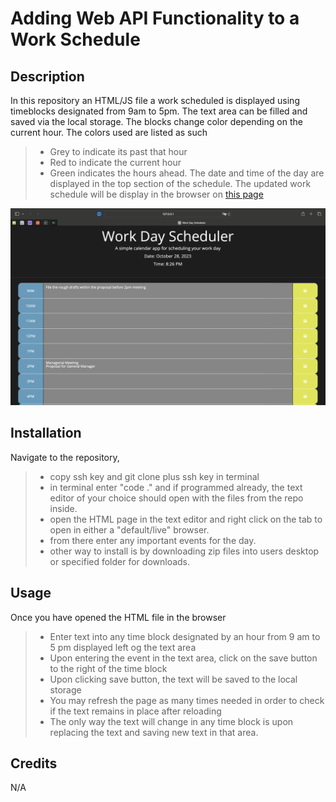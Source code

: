 # Adding Web API Functionality to a Work Schedule

## Description 
In this repository an HTML/JS file a work scheduled is displayed using timeblocks designated from 9am to 5pm. The text area can be filled and saved via the local storage. The blocks change color depending on the current hour. The colors used are listed as such
>* Grey to indicate its past that hour
>* Red to indicate the current hour
>* Green indicates the hours ahead. 
The date and time of the day are displayed in the top section of the schedule. 
The updated work schedule will be display in the browser on [this page](https://utero93.github.io/webapi-simpcal-cre/)

![Work Scheduler](./images/Work-day-cal.png)

## Installation
Navigate to the repository,
>* copy ssh key and git clone plus ssh key in terminal
>* in terminal enter "code ." and if programmed already, the text editor of your choice should open with the files from the repo inside.
>* open the HTML page in the text editor and right click on the tab to open in either a "default/live" browser.
>* from there enter any important events for the day.
>* other way to install is by downloading zip files into users desktop or specified folder for downloads.  

## Usage 
Once you have opened the HTML file in the browser
>* Enter text into any time block designated by an hour from 9 am to 5 pm displayed left og the text area
>* Upon entering the event in the text area, click on the save button to the right of the time block
>* Upon clicking save button, the text will be saved to the local storage 
>* You may refresh the page as many times needed in order to check if the text remains in place after reloading
>* The only way the text will change in any time block is upon replacing the text and saving new text in that area. 
## Credits 
N/A